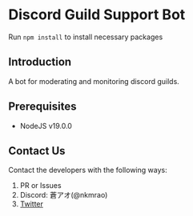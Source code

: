# Discord Guild Support Bot
Run `npm install` to install necessary packages

## Introduction
A bot for moderating and monitoring discord guilds.

## Prerequisites
- NodeJS v19.0.0

## Contact Us
Contact the developers with the following ways:
1. PR or Issues
2. Discord: 蒼アオ(@nkmrao)
3. [Twitter](https://twitter.com/nkmraoao/)

